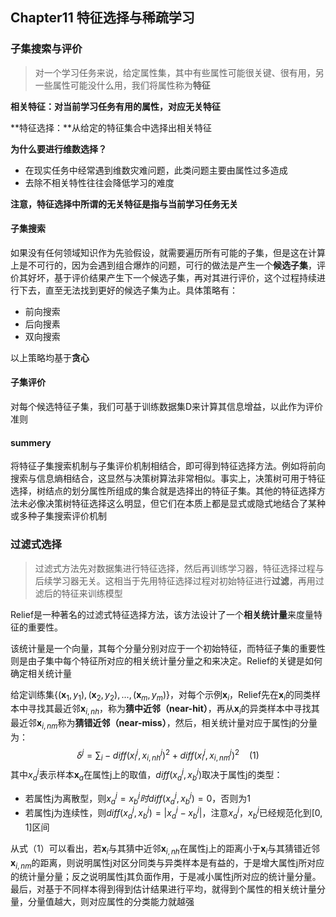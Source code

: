 ## Chapter11 特征选择与稀疏学习

### 子集搜索与评价

> 对一个学习任务来说，给定属性集，其中有些属性可能很关键、很有用，另一些属性可能没什么用，我们将属性称为**特征**

**相关特征：**对当前学习任务有用的属性，对应**无关特征**

**特征选择：**从给定的特征集合中选择出相关特征

**为什么要进行维数选择？**

* 在现实任务中经常遇到维数灾难问题，此类问题主要由属性过多造成
* 去除不相关特性往往会降低学习的难度

**注意，特征选择中所谓的无关特征是指与当前学习任务无关**

#### 子集搜索

如果没有任何领域知识作为先验假设，就需要遍历所有可能的子集，但是这在计算上是不可行的，因为会遇到组合爆炸的问题，可行的做法是产生一个**候选子集**，评价其好坏，基于评价结果产生下一个候选子集，再对其进行评价，这个过程持续进行下去，直至无法找到更好的候选子集为止。具体策略有：

* 前向搜索
* 后向搜素
* 双向搜索

以上策略均基于**贪心**

#### 子集评价

对每个候选特征子集，我们可基于训练数据集D来计算其信息增益，以此作为评价准则

#### summery

将特征子集搜索机制与子集评价机制相结合，即可得到特征选择方法。例如将前向搜索与信息熵相结合，这显然与决策树算法非常相似。事实上，决策树可用于特征选择，树结点的划分属性所组成的集合就是选择出的特征子集。其他的特征选择方法未必像决策树特征选择这么明显，但它们在本质上都是显式或隐式地结合了某种或多种子集搜索评价机制

### 过滤式选择

> 过滤式方法先对数据集进行特征选择，然后再训练学习器，特征选择过程与后续学习器无关。这相当于先用特征选择过程对初始特征进行**过滤**，再用过滤后的特征来训练模型

Relief是一种著名的过滤式特征选择方法，该方法设计了一个**相关统计量**来度量特征的重要性。

该统计量是一个向量，其每个分量分别对应于一个初始特征，而特征子集的重要性则是由子集中每个特征所对应的相关统计量分量之和来决定。Relief的关键是如何确定相关统计量

给定训练集$\{(\mathbf{x}_1,y_1),(\mathbf{x}_2,y_2),...,(\mathbf{x}_m,y_m)\}$，对每个示例$\mathbf{x}_i$，Relief先在$\mathbf{x}_i$的同类样本中寻找其最近邻$\mathbf{x}_{i,nh}$，称为**猜中近邻（near-hit）**，再从$\mathbf{x}_i$的异类样本中寻找其最近邻$\mathbf{x}_{i,nm}$称为**猜错近邻（near-miss）**，然后，相关统计量对应于属性j的分量为：
$$
\delta^j=\sum_i-diff(x_i^j,x_{i,nh}^j)^2+diff(x_i^j,x_{i,nm}^j)^2\ \ \ \ (1)
$$
其中$x_a^j$表示样本$\mathbf{x}_a$在属性j上的取值，$diff(x_a^j,x_b^j)$取决于属性j的类型：

* 若属性j为离散型，则$x_a^j=x_b^j时diff(x_a^j,x_b^j)=0$，否则为1
* 若属性j为连续性，则$diff(x_a^j,x_b^j)=|x_a^j-x_b^j|$，注意$x_a^j，x_b^j$已经规范化到[0, 1]区间

从式（1）可以看出，若$\mathbf{x}_i$与其猜中近邻$\mathbf{x}_{i,nh}$在属性j上的距离小于$\mathbf{x}_i$与其猜错近邻$\mathbf{x}_{i,nm}$的距离，则说明属性j对区分同类与异类样本是有益的，于是增大属性j所对应的统计量分量；反之说明属性j其负面作用，于是减小属性j所对应的统计量分量。最后，对基于不同样本得到得到估计结果进行平均，就得到个属性的相关统计量分量，分量值越大，则对应属性的分类能力就越强
